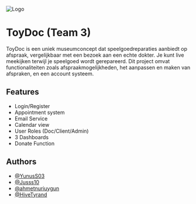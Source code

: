 ![Logo](https://cdn.discordapp.com/attachments/1098187165642530862/1109062096341192746/TJo0BaDN_2x.png)
# ToyDoc (Team 3)
ToyDoc is een uniek museumconcept dat speelgoedreparaties aanbiedt op afspraak, vergelijkbaar met een bezoek aan een echte dokter. Je kunt live meekijken terwijl je speelgoed wordt gerepareerd. Dit project omvat functionaliteiten zoals afspraakmogelijkheden, het aanpassen en maken van afspraken, en een account systeem.

## Features

- Login/Register
- Appointment system
- Email Service
- Calendar view
- User Roles (Doc/Client/Admin)
- 3 Dashboards
- Donate Function

## Authors

- [@YunusS03](https://github.com/YunusS03)
- [@Jusss10](https://github.com/Jusss10)
- [@ahmetnuriuygun](https://github.com/ahmetnuriuygun)
- [@HiveTyrand](https://github.com/HiveTyrand)


